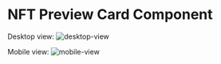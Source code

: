 # NFT Preview Card Component

Desktop view:
![desktop-view](https://github.com/user-attachments/assets/c1565f73-cd78-4dd2-b985-ffc8acc3b4b4)


Mobile view:
![mobile-view](https://github.com/user-attachments/assets/ad85acaf-959e-4029-a6b7-c367bbfb6e30)
